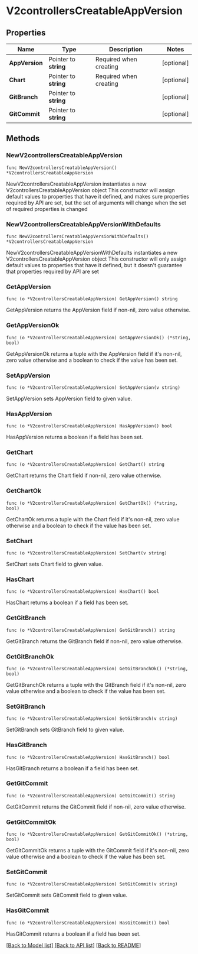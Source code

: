 # V2controllersCreatableAppVersion

## Properties

Name | Type | Description | Notes
------------ | ------------- | ------------- | -------------
**AppVersion** | Pointer to **string** | Required when creating | [optional] 
**Chart** | Pointer to **string** | Required when creating | [optional] 
**GitBranch** | Pointer to **string** |  | [optional] 
**GitCommit** | Pointer to **string** |  | [optional] 

## Methods

### NewV2controllersCreatableAppVersion

`func NewV2controllersCreatableAppVersion() *V2controllersCreatableAppVersion`

NewV2controllersCreatableAppVersion instantiates a new V2controllersCreatableAppVersion object
This constructor will assign default values to properties that have it defined,
and makes sure properties required by API are set, but the set of arguments
will change when the set of required properties is changed

### NewV2controllersCreatableAppVersionWithDefaults

`func NewV2controllersCreatableAppVersionWithDefaults() *V2controllersCreatableAppVersion`

NewV2controllersCreatableAppVersionWithDefaults instantiates a new V2controllersCreatableAppVersion object
This constructor will only assign default values to properties that have it defined,
but it doesn't guarantee that properties required by API are set

### GetAppVersion

`func (o *V2controllersCreatableAppVersion) GetAppVersion() string`

GetAppVersion returns the AppVersion field if non-nil, zero value otherwise.

### GetAppVersionOk

`func (o *V2controllersCreatableAppVersion) GetAppVersionOk() (*string, bool)`

GetAppVersionOk returns a tuple with the AppVersion field if it's non-nil, zero value otherwise
and a boolean to check if the value has been set.

### SetAppVersion

`func (o *V2controllersCreatableAppVersion) SetAppVersion(v string)`

SetAppVersion sets AppVersion field to given value.

### HasAppVersion

`func (o *V2controllersCreatableAppVersion) HasAppVersion() bool`

HasAppVersion returns a boolean if a field has been set.

### GetChart

`func (o *V2controllersCreatableAppVersion) GetChart() string`

GetChart returns the Chart field if non-nil, zero value otherwise.

### GetChartOk

`func (o *V2controllersCreatableAppVersion) GetChartOk() (*string, bool)`

GetChartOk returns a tuple with the Chart field if it's non-nil, zero value otherwise
and a boolean to check if the value has been set.

### SetChart

`func (o *V2controllersCreatableAppVersion) SetChart(v string)`

SetChart sets Chart field to given value.

### HasChart

`func (o *V2controllersCreatableAppVersion) HasChart() bool`

HasChart returns a boolean if a field has been set.

### GetGitBranch

`func (o *V2controllersCreatableAppVersion) GetGitBranch() string`

GetGitBranch returns the GitBranch field if non-nil, zero value otherwise.

### GetGitBranchOk

`func (o *V2controllersCreatableAppVersion) GetGitBranchOk() (*string, bool)`

GetGitBranchOk returns a tuple with the GitBranch field if it's non-nil, zero value otherwise
and a boolean to check if the value has been set.

### SetGitBranch

`func (o *V2controllersCreatableAppVersion) SetGitBranch(v string)`

SetGitBranch sets GitBranch field to given value.

### HasGitBranch

`func (o *V2controllersCreatableAppVersion) HasGitBranch() bool`

HasGitBranch returns a boolean if a field has been set.

### GetGitCommit

`func (o *V2controllersCreatableAppVersion) GetGitCommit() string`

GetGitCommit returns the GitCommit field if non-nil, zero value otherwise.

### GetGitCommitOk

`func (o *V2controllersCreatableAppVersion) GetGitCommitOk() (*string, bool)`

GetGitCommitOk returns a tuple with the GitCommit field if it's non-nil, zero value otherwise
and a boolean to check if the value has been set.

### SetGitCommit

`func (o *V2controllersCreatableAppVersion) SetGitCommit(v string)`

SetGitCommit sets GitCommit field to given value.

### HasGitCommit

`func (o *V2controllersCreatableAppVersion) HasGitCommit() bool`

HasGitCommit returns a boolean if a field has been set.


[[Back to Model list]](../README.md#documentation-for-models) [[Back to API list]](../README.md#documentation-for-api-endpoints) [[Back to README]](../README.md)


